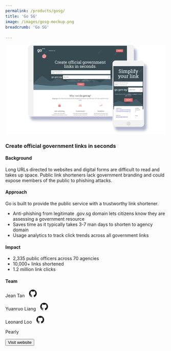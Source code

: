 ```yaml
---
permalink: /products/gosg/
title: 'Go SG'
image: /images/gosg-mockup.png
breadcrumb: 'Go SG'

---
```



![github](/images/gosg-mockup.png)

### Create official government links in seconds

#### Background 

Long URLs directed to websites and digital forms are difficult to read and takes up space. Public link shorteners lack government branding and could expose members of the public to phishing attacks. 

#### Approach

Go is built to provide the public service with a trustworthy link shortener.

* Anti-phishing from legitimate .gov.sg domain lets citizens know they are assessing a government resource
* Saves time as it typically takes 3-7 man days to shorten to agency domain
* Usage analytics to track click trends across all government links

#### Impact

* 2,335 public officers across 70 agencies
* 10,000+ links shortened
* 1.2 million link clicks

#### Team

Jean Tan <a href="https://github.com/jeantanzj" style="display: inline-block; width: 24px; height: 24px; margin-bottom: -5px; margin-left: 10px;">
    <img border="0" alt="Github account" src="/images/Github-Mark-32px.png">
</a>

Yuanruo Liang <a href="https://github.com/liangyuanruo" style="display: inline-block; width: 24px; height: 24px; margin-bottom: -5px; margin-left: 10px;">
    <img border="0" alt="Github account" src="/images/Github-Mark-32px.png">
</a>

Leonard Loo <a href="https://github.com/leonardloo" style="display: inline-block; width: 24px; height: 24px; margin-bottom: -5px; margin-left: 10px;">
    <img border="0" alt="Github account" src="/images/Github-Mark-32px.png">
</a>

Pearly


<a href="https://go.gov.sg/" target="_blank">
    <button class="bp-button is-secondary is-medium has-text-white is-uppercase search-button">
        Visit website
    </button>
</a>
